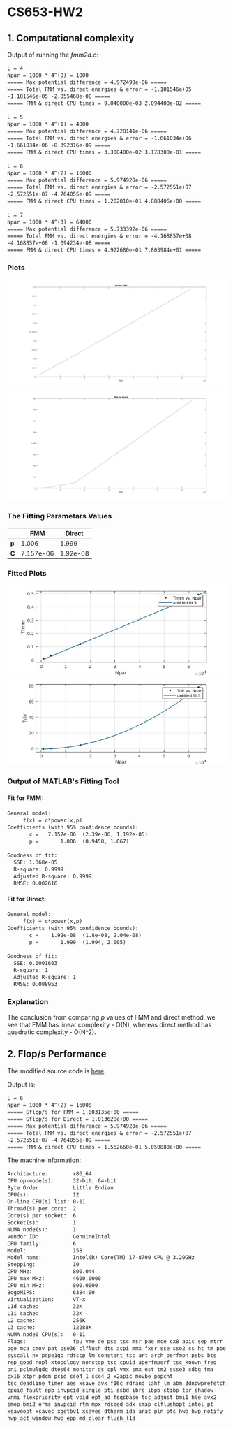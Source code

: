 # CS653-HW2

## 1. Computational complexity

Output of running the _fmm2d.c_:

```console
L = 4
Npar = 1000 * 4^(0) = 1000
===== Max potential difference = 4.972490e-06 =====
===== Total FMM vs. direct energies & error = -1.101546e+05 -1.101546e+05 -2.055468e-08 =====
===== FMM & direct CPU times = 9.040000e-03 2.094400e-02 =====

L = 5
Npar = 1000 * 4^(1) = 4000
===== Max potential difference = 4.728141e-06 =====
===== Total FMM vs. direct energies & error = -1.661034e+06 -1.661034e+06 -8.392316e-09 =====
===== FMM & direct CPU times = 3.308400e-02 3.178300e-01 =====

L = 6
Npar = 1000 * 4^(2) = 16000
===== Max potential difference = 5.974920e-06 =====
===== Total FMM vs. direct energies & error = -2.572551e+07 -2.572551e+07 -4.764055e-09 =====
===== FMM & direct CPU times = 1.202010e-01 4.880406e+00 =====

L = 7
Npar = 1000 * 4^(3) = 64000 
===== Max potential difference = 5.733392e-06 =====
===== Total FMM vs. direct energies & error = -4.168857e+08 -4.168857e+08 -1.094234e-08 =====
===== FMM & direct CPU times = 4.922680e-01 7.803984e+01 =====
```

### Plots
![Plot of FMM](plots/1a_plot_fmm.jpg)
![Plot of Direct](plots/1a_plot_direct.jpg)

### The Fitting Parametars Values
|   |FMM|Direct|
|---|---|---|
|**p**| 1.006 | 1.999 |
|**C**| 7.157e-06 | 1.92e-08 |

### Fitted Plots
![Plot of FMM](plots/1a_fit_fmm.jpg)
![Plot of Direct](plots/1a_fit_direct.jpg)

### Output of MATLAB's Fitting Tool


#### Fit for FMM:
```console
General model:
     f(x) = c*power(x,p)
Coefficients (with 95% confidence bounds):
       c =   7.157e-06  (2.39e-06, 1.192e-05)
       p =       1.006  (0.9458, 1.067)

Goodness of fit:
  SSE: 1.368e-05
  R-square: 0.9999
  Adjusted R-square: 0.9999
  RMSE: 0.002616    
```

#### Fit for Direct:
```console
General model:
     f(x) = c*power(x,p)
Coefficients (with 95% confidence bounds):
       c =    1.92e-08  (1.8e-08, 2.04e-08)
       p =       1.999  (1.994, 2.005)

Goodness of fit:
  SSE: 0.0001603
  R-square: 1
  Adjusted R-square: 1
  RMSE: 0.008953
```

### Explanation

The conclusion from comparing *p* values of FMM and direct method, we see that FMM has linear complexity - O(N), whereas direct method has quadratic complexity - O(N^2).

##  2. Flop/s Performance

The modified source code is [here](src/fmm2d.c).

Output is:
```console
L = 6
Npar = 1000 * 4^(2) = 16000
===== Gflop/s for FMM = 1.003135e+00 =====
===== Gflop/s for Direct = 1.013628e+00 =====
===== Max potential difference = 5.974920e-06 =====
===== Total FMM vs. direct energies & error = -2.572551e+07 -2.572551e+07 -4.764055e-09 =====
===== FMM & direct CPU times = 1.562660e-01 5.050880e+00 =====
```

The machine information:
```console
Architecture:        x86_64
CPU op-mode(s):      32-bit, 64-bit
Byte Order:          Little Endian
CPU(s):              12
On-line CPU(s) list: 0-11
Thread(s) per core:  2
Core(s) per socket:  6
Socket(s):           1
NUMA node(s):        1
Vendor ID:           GenuineIntel
CPU family:          6
Model:               158
Model name:          Intel(R) Core(TM) i7-8700 CPU @ 3.20GHz
Stepping:            10
CPU MHz:             800.044
CPU max MHz:         4600.0000
CPU min MHz:         800.0000
BogoMIPS:            6384.00
Virtualization:      VT-x
L1d cache:           32K
L1i cache:           32K
L2 cache:            256K
L3 cache:            12288K
NUMA node0 CPU(s):   0-11
Flags:               fpu vme de pse tsc msr pae mce cx8 apic sep mtrr pge mca cmov pat pse36 clflush dts acpi mmx fxsr sse sse2 ss ht tm pbe syscall nx pdpe1gb rdtscp lm constant_tsc art arch_perfmon pebs bts rep_good nopl xtopology nonstop_tsc cpuid aperfmperf tsc_known_freq pni pclmulqdq dtes64 monitor ds_cpl vmx smx est tm2 ssse3 sdbg fma cx16 xtpr pdcm pcid sse4_1 sse4_2 x2apic movbe popcnt tsc_deadline_timer aes xsave avx f16c rdrand lahf_lm abm 3dnowprefetch cpuid_fault epb invpcid_single pti ssbd ibrs ibpb stibp tpr_shadow vnmi flexpriority ept vpid ept_ad fsgsbase tsc_adjust bmi1 hle avx2 smep bmi2 erms invpcid rtm mpx rdseed adx smap clflushopt intel_pt xsaveopt xsavec xgetbv1 xsaves dtherm ida arat pln pts hwp hwp_notify hwp_act_window hwp_epp md_clear flush_l1d
```
